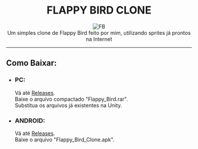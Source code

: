 <div align=center>
  <h1> FLAPPY BIRD CLONE </h1>
</div>

<div align=center>
  <img src="https://i0.wp.com/blog.threadless.com/blog/wp-content/uploads/2016/02/flappybird.png?ssl=1" alt="FB">
</div>

<div align=center>
  Um simples clone de Flappy Bird feito por mim, utilizando sprites já prontos na Internet
</div>

<hr>
<div>
  <h2>
    Como Baixar:
  </h2>
</div>
<div>
  <ul>
    <li><h3>PC:</h3></li>
    Vá até <a href="https://github.com/Mura173/FlappyBird_Clone/releases">Releases</a>.
    <br>
    Baixe o arquivo compactado "Flappy_Bird.rar".
    <br>
    Substitua os arquivos já existentes na Unity.
  </ul>
</div>
<div>
  <ul>
    <li><h3>ANDROID:</h3></li>
    Vá até <a href="https://github.com/Mura173/FlappyBird_Clone/releases">Releases</a>.
    <br>
    Baixe o arquivo "Flappy_Bird_Clone.apk".
  </ul>
</div>
  
